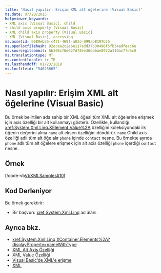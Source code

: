 ```yaml
---
title: 'Nasıl yapılır: Erişim XML alt öğelerine (Visual Basic)'
ms.date: 07/20/2015
helpviewer_keywords:
- XML axis [Visual Basic], child
- child axis property [Visual Basic]
- XML child axis property [Visual Basic]
- XML [Visual Basic], accessing
ms.assetid: 6689eb36-c471-469f-a82d-099ab8197b25
ms.openlocfilehash: 92ecea2c2e6e117add37b30498f5fb34adfeac6e
ms.sourcegitcommit: 6b308cf6d627d78ee36dbbae8972a310ac7fd6c8
ms.translationtype: MT
ms.contentlocale: tr-TR
ms.lasthandoff: 01/23/2019
ms.locfileid: "54626665"
---
```

# <a name="how-to-access-xml-child-elements-visual-basic"></a>Nasıl yapılır: Erişim XML alt öğelerine (Visual Basic)
Bu örnek belirtilen ada sahip bir XML öğesi tüm XML alt öğelerine erişmek için axis özelliği bir alt kullanmayı gösterir. Özellikle, kullandığı <xref:System.Xml.Linq.XElement.Value%2A> özelliğini koleksiyondaki ilk öğenin değerini alma `name` alt eksen özelliğini döndürür. `name` Child axis özelliği adlı tüm alt öğe alır `phone` içinde `contact` nesne. Bu örnekte ayrıca `phone` adlı tüm alt öğelere erişmek için alt axis özelliği `phone` içerdiği `contact` nesne.  
  
## <a name="example"></a>Örnek  
 [!code-vb[VbXMLSamples#10](../../../../visual-basic/language-reference/operators/codesnippet/VisualBasic/how-to-access-xml-child-elements_1.vb)]  
  
## <a name="compiling-the-code"></a>Kod Derleniyor  
 Bu örnek gerektirir:  
  
-   Bir başvuru <xref:System.Xml.Linq> ad alanı.  
  
## <a name="see-also"></a>Ayrıca bkz.
- <xref:System.Xml.Linq.XContainer.Elements%2A?displayProperty=nameWithType>
- [XML Alt Axis Özelliği](../../../../visual-basic/language-reference/xml-axis/xml-child-axis-property.md)
- [XML Value Özelliği](../../../../visual-basic/language-reference/xml-axis/xml-value-property.md)
- [Visual Basic'de XML'e erişme](../../../../visual-basic/programming-guide/language-features/xml/accessing-xml.md)
- [XML](../../../../visual-basic/programming-guide/language-features/xml/index.md)
